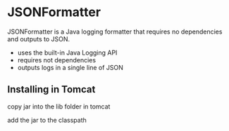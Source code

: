 # JSONFormatter
JSONFormatter is a Java logging formatter that requires no dependencies and outputs to JSON.

- uses the built-in Java Logging API
- requires not dependencies
- outputs logs in a single line of JSON

## Installing in Tomcat

copy jar into the lib folder in tomcat

add the jar to the classpath
